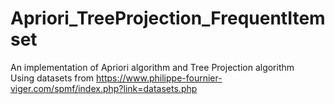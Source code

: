 # Apriori_TreeProjection_FrequentItemset
An implementation of Apriori algorithm and Tree Projection algorithm\
Using datasets from https://www.philippe-fournier-viger.com/spmf/index.php?link=datasets.php
